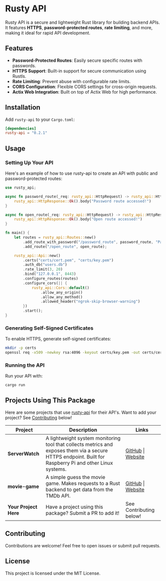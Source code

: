 # Rusty API
Rusty API is a secure and lightweight Rust library for building backend APIs. It features **HTTPS**, **password-protected routes**, **rate limiting**, and more, making it ideal for rapid API development.

## Features
- **Password-Protected Routes**: Easily secure specific routes with passwords.
- **HTTPS Support**: Built-in support for secure communication using Rustls.
- **Rate Limiting**: Prevent abuse with configurable rate limits.
- **CORS Configuration**: Flexible CORS settings for cross-origin requests.
- **Actix Web Integration**: Built on top of Actix Web for high performance.

## Installation
Add `rusty-api` to your `Cargo.toml`:
```toml
[dependencies]
rusty-api = "0.2.1"
```

## Usage
### Setting Up Your API
Here's an example of how to use rusty-api to create an API with public and password-protected routes:
```rust
use rusty_api;

async fn password_route(_req: rusty_api::HttpRequest) -> rusty_api::HttpResponse {
    rusty_api::HttpResponse::Ok().body("Password route accessed!")
}

async fn open_route(_req: rusty_api::HttpRequest) -> rusty_api::HttpResponse {
    rusty_api::HttpResponse::Ok().body("Open route accessed!")
}

fn main() {
    let routes = rusty_api::Routes::new()
        .add_route_with_password("/password_route", password_route, "Password123")
        .add_route("/open_route", open_route);

    rusty_api::Api::new()
        .certs("certs/cert.pem", "certs/key.pem")
        .auth_db("users.db")
        .rate_limit(3, 20)
        .bind("127.0.0.1", 8443)
        .configure_routes(routes)
        .configure_cors(|| {
            rusty_api::Cors::default()
                .allow_any_origin()
                .allow_any_method()
                .allowed_header("ngrok-skip-browser-warning")
        })
        .start();
}
```

### Generating Self-Signed Certificates
To enable HTTPS, generate self-signed certificates:
```bash
mkdir -p certs
openssl req -x509 -newkey rsa:4096 -keyout certs/key.pem -out certs/cert.pem
```

### Running the API
Run your API with:
```bash
cargo run
```

## Projects Using This Package
Here are some projects that use [rusty-api](https://crates.io/crates/rusty-api) for their API's. Want to add your project? See [Contributing](#contributing) below!

| Project | Description | Links |
|---------|-------------|-------|
| **ServerWatch** | A lightweight system monitoring tool that collects metrics and exposes them via a secure HTTPS endpoint. Built for Raspberry Pi and other Linux systems. | [GitHub](https://github.com/AlexanderHeffernan/ServerWatch) \| [Website](https://alexanderheffernan.github.io/ServerWatch/) |
| **movie-game** | A simple guess the movie game. Makes requests to a Rust backend to get data from the TMDb API. | [GitHub](https://github.com/OliverHeffernan/movieGame) \| [Website](https://oliverheffernan.github.io/movieGame/dist/index.html) |
| **Your Project Here** | Have a project using this package? Submit a PR to add it! | See Contributing below! |

## Contributing
Contributions are welcome! Feel free to open issues or submit pull requests.

## License
This project is licensed under the MIT License.
